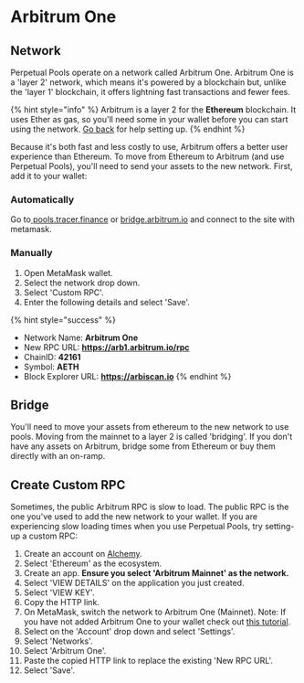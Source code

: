 # Arbitrum One

## Network

Perpetual Pools operate on a network called Arbitrum One. Arbitrum One is a 'layer 2' network, which means it's powered by a blockchain but, unlike the 'layer 1' blockchain, it offers lightning fast transactions and fewer fees.   &#x20;

{% hint style="info" %}
Arbitrum is a layer 2 for the **Ethereum** blockchain. It uses Ether as gas, so you'll need some in your wallet before you can start using the network. [Go back](setup.md) for help setting up.
{% endhint %}

Because it's both fast and less costly to use, Arbitrum offers a better user experience than Ethereum. To move from Ethereum to Arbitrum (and use Perpetual Pools), you'll need to send your assets to the new network. First, add it to your wallet:

### Automatically

Go to[ pools.tracer.finance](https://pools.tracer.finance/) or [bridge.arbitrum.io](https://bridge.arbitrum.io/) and connect to the site with metamask.&#x20;

### Manually

1. Open MetaMask wallet.
2. Select the network drop down.&#x20;
3. Select 'Custom RPC'.
4. Enter the following details and select 'Save'.

{% hint style="success" %}
* Network Name: **Arbitrum One**
* New RPC URL: **https://arb1.arbitrum.io/rpc**
* ChainID: **42161**
* Symbol: **AETH**
* Block Explorer URL: **https://arbiscan.io**
{% endhint %}

## Bridge&#x20;

You'll need to move your assets from ethereum to the new network to use pools. Moving from the mainnet to a layer 2 is called 'bridging'. If you don't have any assets on Arbitrum, bridge some from Ethereum or buy them directly with an on-ramp.&#x20;

## Create Custom RPC

Sometimes, the public Arbitrum RPC is slow to load. The public RPC is the one you've used to add the new network to your wallet. If you are experiencing slow loading times when you use Perpetual Pools, try setting-up a custom RPC:

1. Create an account on [Alchemy](https://www.alchemy.com/).
2. Select 'Ethereum' as the ecosystem.
3. Create an app. **Ensure you select 'Arbitrum Mainnet' as the network.**
4. Select 'VIEW DETAILS' on the application you just created.
5. Select 'VIEW KEY'.
6. Copy the HTTP link.
7. On MetaMask, switch the network to Arbitrum One (Mainnet). Note: If you have not added Arbitrum One to your wallet check out [this tutorial](https://docs.tracer.finance/tutorials/add-arbitrum-mainnet-to-metamask).&#x20;
8. Select on the 'Account' drop down and select 'Settings'.
9. Select 'Networks'.
10. Select 'Arbitrum One'.
11. Paste the copied HTTP link to replace the existing 'New RPC URL'.
12. Select 'Save'.
